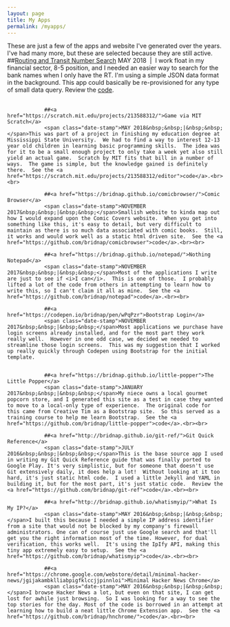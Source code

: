 ```yaml
---
layout: page
title: My Apps
permalink: /myapps/
---
```


These are just a few of the apps and website I've generated over the years.  I've had many more, but these are selected because they are still active.
        	    ##[Routing and Transit Number Search](http://bridnap.github.io/rtsearch)
        		<span class="date-stamp">MAY 2018&nbsp;&nbsp;|&nbsp;&nbsp;</span>I work float in my financial sector, 8-5 position, and I needed an easier way to search for the bank names when I only have the RT. I'm using a simple JSON data format in the background.  This app could basically be re-provisioned for any type of small data query.  Review the <a href="https://github.com/bridnap/rtsearch">code</a>.<br><br>
        	
			    ##<a href="https://scratch.mit.edu/projects/213588312/">Game via MIT Scratch</a>
				<span class="date-stamp">MAY 2018&nbsp;&nbsp;|&nbsp;&nbsp;</span>This was part of a project in finishing my education degree at Mississippi State University.  We had to find a way to interest 12-13 year old children in learning basic programming skills.  The idea was for it to be a small enough project to only take a week yet also still yield an actual game.  Scratch by MIT fits that bill in a number of ways.  The game is simple, but the knowledge gained is definitely there.  See the <a href="https://scratch.mit.edu/projects/213588312/editor">code</a>.<br><br>
				
			    ##<a href="https://bridnap.github.io/comicbrowser/">Comic Browser</a>
        		<span class="date-stamp">NOVEMBER 2017&nbsp;&nbsp;|&nbsp;&nbsp;</span>Smallish website to kinda map out how I would expand upon the Comic Covers website.  When you get into something like this, it's easy to detail, but very difficult to maintain as there is so much data associated with comic books.  Still, it works and would work well as a static html driven site.  See the <a href="https://github.com/bridnap/comicbrowser">code</a>.<br><br> 
			    
				##<a href="https://bridnap.github.io/notepad/">Nothing Notepad</a>
        		<span class="date-stamp">NOVEMBER 2017&nbsp;&nbsp;|&nbsp;&nbsp;</span>Most of the applications I write are just to see if <i>I can</i>.  This is one of those.  I probably lifted a lot of the code from others in attempting to learn how to write this, so I can't claim it all as mine.  See the <a href="https://github.com/bridnap/notepad">code</a>.<br><br>
				
				##<a href="https://codepen.io/bridnap/pen/wPqPzr">Bootstrap Login</a>
				<span class="date-stamp">NOVEMBER 2017&nbsp;&nbsp;|&nbsp;&nbsp;</span>Most applications we purchase have login screens already installed, and for the most part they work really well.  However in one odd case, we decided we needed to streamline those login screens.  This was my suggestion that I worked up really quickly through Codepen using Bootstrap for the initial template.
				
				
				##<a href="https://bridnap.github.io/little-popper">The Little Popper</a>
        		<span class="date-stamp">JANUARY 2017&nbsp;&nbsp;|&nbsp;&nbsp;</span>My niece owns a local gourmet popcorn store, and I generated this site as a test in case they wanted to move to a local-only type of experience.  The original code for this came from Creative Tim as a Bootstrap site.  So this served as a training course to help me learn Bootstrap.  See the <a href="https://github.com/bridnap/little-popper">code</a>.<br><br>
				
        		##<a href="http://bridnap.github.io/git-ref/">Git Quick Reference</a>
        		<span class="date-stamp">JULY 2016&nbsp;&nbsp;|&nbsp;&nbsp;</span>This is the base source app I used in writing my Git Quick Reference guide that was finally ported to Google Play. It's very simplistic, but for someone that doesn't use Git extensively daily, it does help a lot!  Without looking at it too hard, it's just static html code.  I used a little Jekyll and YAML in building it, but for the most part, it's just static code.  Review the <a href="https://github.com/bridnap/git-ref">code</a>.<br><br>
				
				##<a href="http://bridnap.github.io/whatismyip/">What Is My IP?</a>
        		<span class="date-stamp">MAY 2016&nbsp;&nbsp;|&nbsp;&nbsp;</span>I built this because I needed a simple IP address identifier from a site that would not be blocked by my company's firewall administrators. One can of course just use Google search and that'll get you the right information most of the time. However, for dual verification, this works well.  It's using the IpIfy API, making this tiny app extremely easy to setup.  See the <a href="https://github.com/bridnap/whatismyip">code</a>.<br><br>
        	
				##<a href="https://chrome.google.com/webstore/detail/minimal-hacker-news/jgijakambklliabpigfklccjjpinnloi">Minimal Hacker News Chrome</a>
        		<span class="date-stamp">MAY 2016&nbsp;&nbsp;|&nbsp;&nbsp;</span>I browse Hacker News a lot, but even on that site, I can get lost for awhile just browsing.  So I was looking for a way to see the top stories for the day. Most of the code is borrowed in an attempt at learning how to build a neat little Chrome Extension app.  See the <a href="https://github.com/bridnap/hnchrome/">code</a>.<br><br>
				
